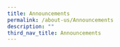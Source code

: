 ```yaml
---
title: Announcements
permalink: /about-us/Announcements
description: ""
third_nav_title: Announcements
---
```

